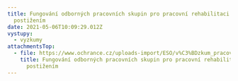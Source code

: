 ```yaml
---
title: Fungování odborných pracovních skupin pro pracovní rehabilitaci lidí s
  postižením
date: 2021-05-06T10:09:29.012Z
vystupy:
  - vyzkumy
attachmentsTop:
  - file: https://www.ochrance.cz/uploads-import/ESO/v%C3%BDzkum_pracovn%C3%AD_rehabilitace%20final%20(1).pdf
    title: Fungování odborných pracovních skupin pro pracovní rehabilitaci lidí s
      postižením
---
```

